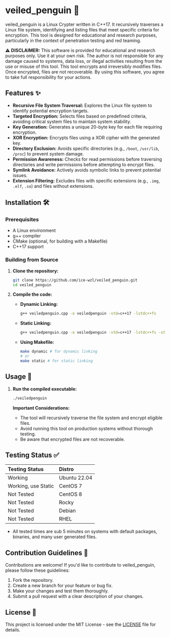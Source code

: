 
# veiled_penguin 🐧

veiled_penguin is a Linux Crypter written in C++17. It recursively traverses a Linux file system, identifying and listing files that meet specific criteria for encryption. This tool is designed for educational and research purposes, particularly in the context of penetration testing and red teaming.

⚠️ **DISCLAIMER:** This software is provided for educational and research purposes only. Use it at your own risk. The author is not responsible for any damage caused to systems, data loss, or illegal activities resulting from the use or misuse of this tool. This tool encrypts and irreversibly modifies files. Once encrypted, files are not recoverable. By using this software, you agree to take full responsibility for your actions.

## Features ✨

*   **Recursive File System Traversal:** Explores the Linux file system to identify potential encryption targets.
*   **Targeted Encryption:** Selects files based on predefined criteria, avoiding critical system files to maintain system stability.
*   **Key Generation:** Generates a unique 20-byte key for each file requiring encryption.
*   **XOR Encryption:** Encrypts files using a XOR cipher with the generated key.
*   **Directory Exclusion:** Avoids specific directories (e.g., `/boot`, `/usr/lib`, `/proc`) to prevent system damage.
*   **Permission Awareness:** Checks for read permissions before traversing directories and write permissions before attempting to encrypt files.
*   **Symlink Avoidance:** Actively avoids symbolic links to prevent potential issues.
*   **Extension Filtering:** Excludes files with specific extensions (e.g., `.img`, `.elf`, `.so`) and files without extensions.

## Installation 🛠️

### Prerequisites

*   A Linux environment
*   g++ compiler
*   CMake (optional, for building with a Makefile)
*   C++17 support

### Building from Source

1.  **Clone the repository:**

    ```bash
    git clone https://github.com/ice-wzl/veiled_penguin.git
    cd veiled_penguin
    ```

2.  **Compile the code:**

    *   **Dynamic Linking:**

        ```bash
        g++ veiledpenguin.cpp -o veiledpenguin -std=c++17 -lstdc++fs
        ```

    *   **Static Linking:**

        ```bash
        g++ veiledpenguin.cpp -o veiledpenguin -std=c++17 -lstdc++fs -static -static-libstdc++
        ```

    *   **Using Makefile:**

        ```bash
        make dynamic # for dynamic linking
        # or
        make static # for static linking
        ```

## Usage 🚀

1.  **Run the compiled executable:**

    ```bash
    ./veiledpenguin
    ```

    **Important Considerations:**

    *   The tool will recursively traverse the file system and encrypt eligible files.
    *   Avoid running this tool on production systems without thorough testing.
    *   Be aware that encrypted files are not recoverable.

## Testing Status ✅

| Testing Status | Distro        |
| :------------- | :------------ |
| Working        | Ubuntu 22.04  |
| Working, use Static | CentOS 7      |
| Not Tested     | CentOS 8      |
| Not Tested     | Rocky         |
| Not Tested     | Debian        |
| Not Tested     | RHEL          |

*   All tested times are sub 5 minutes on systems with default packages, binaries, and many user generated files.

## Contribution Guidelines 🤝

Contributions are welcome! If you'd like to contribute to veiled\_penguin, please follow these guidelines:

1.  Fork the repository.
2.  Create a new branch for your feature or bug fix.
3.  Make your changes and test them thoroughly.
4.  Submit a pull request with a clear description of your changes.

## License 📜

This project is licensed under the MIT License - see the [LICENSE](LICENSE) file for details.
